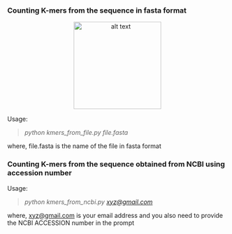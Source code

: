 ### Counting K-mers from the sequence in fasta format  
<center><img src="https://upload.wikimedia.org/wikipedia/commons/thumb/8/8a/K-mer_diagram.svg/640px-K-mer_diagram.svg.png?1603804064236" alt="alt text" width="200"/></center>

Usage:  
> *python kmers_from_file.py file.fasta*  

where, file.fasta is the name of the file in fasta format  

### Counting K-mers from the sequence obtained from NCBI using accession number
Usage:  
> *python kmers_from_ncbi.py xyz@gmail.com*  

where, xyz@gmail.com is your email address and you also need to provide the NCBI ACCESSION number in the prompt
